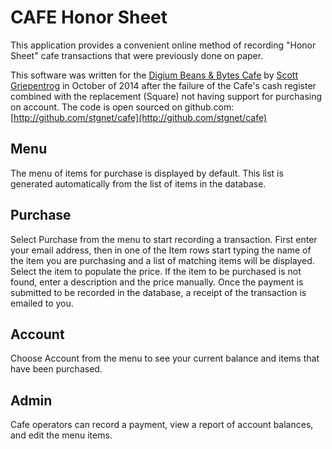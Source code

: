 CAFE Honor Sheet
================
This application provides a convenient online method of recording
"Honor Sheet" cafe transactions that were previously done on paper.

This software was written for the [Digium Beans & Bytes Cafe](http://www.digium.com/en/company/cafe)
by [Scott Griepentrog](http://github.com/stgnet) in October of 2014 after
the failure of the Cafe's cash register combined with the replacement
(Square) not having support for purchasing on account.  The code is
open sourced on github.com: [http://github.com/stgnet/cafe](http://github.com/stgnet/cafe)

Menu
----
The menu of items for purchase is displayed by default.  This list
is generated automatically from the list of items in the database.

Purchase
--------
Select Purchase from the menu to start recording a transaction.  First
enter your email address, then in one of the Item rows start typing the
name of the item you are purchasing and a list of matching items will
be displayed.  Select the item to populate the price.  If the item to
be purchased is not found, enter a description and the price manually.
Once the payment is submitted to be recorded in the database, a receipt
of the transaction is emailed to you.

Account
-------
Choose Account from the menu to see your current balance and items that
have been purchased.

Admin
-----
Cafe operators can record a payment, view a report of account balances,
and edit the menu items.
